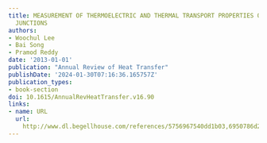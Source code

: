 ```yaml
---
title: MEASUREMENT OF THERMOELECTRIC AND THERMAL TRANSPORT PROPERTIES OF SINGLE-MOLECULE
  JUNCTIONS
authors:
- Woochul Lee
- Bai Song
- Pramod Reddy
date: '2013-01-01'
publication: "Annual Review of Heat Transfer"
publishDate: '2024-01-30T07:16:36.165757Z'
publication_types:
- book-section
doi: 10.1615/AnnualRevHeatTransfer.v16.90
links:
- name: URL
  url: 
    http://www.dl.begellhouse.com/references/5756967540dd1b03,6950786d25f970a1,033b35b1573842ca.html
---
```

